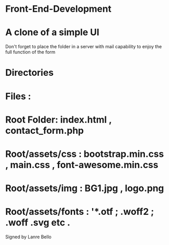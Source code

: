 # Front-End-Development
A clone of a simple UI 
======================
Don't forget to place the folder in a server with mail capability to enjoy the full function of the form



Directories 
=====

Files :
==

Root Folder: index.html , contact_form.php
=====
Root/assets/css   : bootstrap.min.css , main.css , font-awesome.min.css
===
Root/assets/img   : BG1.jpg , logo.png
===
Root/assets/fonts : '*.otf ; .woff2 ; .woff .svg etc .
===


Signed by Lanre Bello
